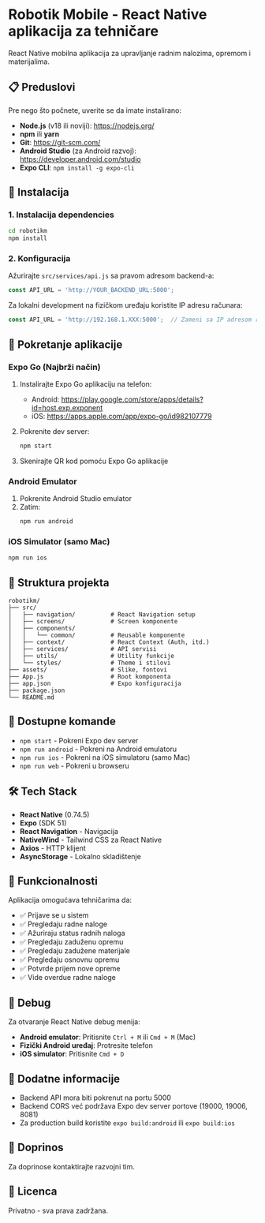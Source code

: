 # Robotik Mobile - React Native aplikacija za tehničare

React Native mobilna aplikacija za upravljanje radnim nalozima, opremom i materijalima.

## 📋 Preduslovi

Pre nego što počnete, uverite se da imate instalirano:

- **Node.js** (v18 ili noviji): https://nodejs.org/
- **npm** ili **yarn**
- **Git**: https://git-scm.com/
- **Android Studio** (za Android razvoj): https://developer.android.com/studio
- **Expo CLI**: `npm install -g expo-cli`

## 🚀 Instalacija

### 1. Instalacija dependencies

```bash
cd robotikm
npm install
```

### 2. Konfiguracija

Ažurirajte `src/services/api.js` sa pravom adresom backend-a:

```javascript
const API_URL = 'http://YOUR_BACKEND_URL:5000';
```

Za lokalni development na fizičkom uređaju koristite IP adresu računara:
```javascript
const API_URL = 'http://192.168.1.XXX:5000';  // Zameni sa IP adresom računara
```

## 📱 Pokretanje aplikacije

### Expo Go (Najbrži način)

1. Instalirajte Expo Go aplikaciju na telefon:
   - Android: https://play.google.com/store/apps/details?id=host.exp.exponent
   - iOS: https://apps.apple.com/app/expo-go/id982107779

2. Pokrenite dev server:
   ```bash
   npm start
   ```

3. Skenirajte QR kod pomoću Expo Go aplikacije

### Android Emulator

1. Pokrenite Android Studio emulator
2. Zatim:
   ```bash
   npm run android
   ```

### iOS Simulator (samo Mac)

```bash
npm run ios
```

## 📂 Struktura projekta

```
robotikm/
├── src/
│   ├── navigation/          # React Navigation setup
│   ├── screens/             # Screen komponente
│   ├── components/
│   │   └── common/          # Reusable komponente
│   ├── context/             # React Context (Auth, itd.)
│   ├── services/            # API servisi
│   ├── utils/               # Utility funkcije
│   └── styles/              # Theme i stilovi
├── assets/                  # Slike, fontovi
├── App.js                   # Root komponenta
├── app.json                 # Expo konfiguracija
├── package.json
└── README.md
```

## 🔧 Dostupne komande

- `npm start` - Pokreni Expo dev server
- `npm run android` - Pokreni na Android emulatoru
- `npm run ios` - Pokreni na iOS simulatoru (samo Mac)
- `npm run web` - Pokreni u browseru

## 🛠️ Tech Stack

- **React Native** (0.74.5)
- **Expo** (SDK 51)
- **React Navigation** - Navigacija
- **NativeWind** - Tailwind CSS za React Native
- **Axios** - HTTP klijent
- **AsyncStorage** - Lokalno skladištenje

## 📖 Funkcionalnosti

Aplikacija omogućava tehničarima da:

- ✅ Prijave se u sistem
- ✅ Pregledaju radne naloge
- ✅ Ažuriraju status radnih naloga
- ✅ Pregledaju zaduženu opremu
- ✅ Pregledaju zadužene materijale
- ✅ Pregledaju osnovnu opremu
- ✅ Potvrde prijem nove opreme
- ✅ Vide overdue radne naloge

## 🐛 Debug

Za otvaranje React Native debug menija:
- **Android emulator**: Pritisnite `Ctrl + M` ili `Cmd + M` (Mac)
- **Fizički Android uređaj**: Protresite telefon
- **iOS simulator**: Pritisnite `Cmd + D`

## 📝 Dodatne informacije

- Backend API mora biti pokrenut na portu 5000
- Backend CORS već podržava Expo dev server portove (19000, 19006, 8081)
- Za production build koristite `expo build:android` ili `expo build:ios`

## 🤝 Doprinos

Za doprinose kontaktirajte razvojni tim.

## 📄 Licenca

Privatno - sva prava zadržana.
